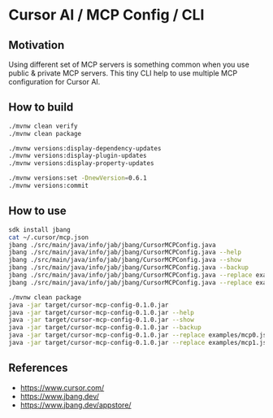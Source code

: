 # Cursor AI / MCP Config / CLI

## Motivation

Using different set of MCP servers is something common when you use public & private MCP servers. This tiny CLI help to use multiple MCP configuration for Cursor AI.

## How to build

```bash
./mvnw clean verify
./mvnw clean package

./mvnw versions:display-dependency-updates
./mvnw versions:display-plugin-updates
./mvnw versions:display-property-updates

./mvnw versions:set -DnewVersion=0.6.1
./mvnw versions:commit
```

## How to use

```bash
sdk install jbang
cat ~/.cursor/mcp.json
jbang ./src/main/java/info/jab/jbang/CursorMCPConfig.java
jbang ./src/main/java/info/jab/jbang/CursorMCPConfig.java --help
jbang ./src/main/java/info/jab/jbang/CursorMCPConfig.java --show
jbang ./src/main/java/info/jab/jbang/CursorMCPConfig.java --backup
jbang ./src/main/java/info/jab/jbang/CursorMCPConfig.java --replace examples/mcp0.json
jbang ./src/main/java/info/jab/jbang/CursorMCPConfig.java --replace examples/mcp1.json

./mvnw clean package
java -jar target/cursor-mcp-config-0.1.0.jar
java -jar target/cursor-mcp-config-0.1.0.jar --help
java -jar target/cursor-mcp-config-0.1.0.jar --show
java -jar target/cursor-mcp-config-0.1.0.jar --backup
java -jar target/cursor-mcp-config-0.1.0.jar --replace examples/mcp0.json
java -jar target/cursor-mcp-config-0.1.0.jar --replace examples/mcp1.json
```

## References

- https://www.cursor.com/
- https://www.jbang.dev/
- https://www.jbang.dev/appstore/